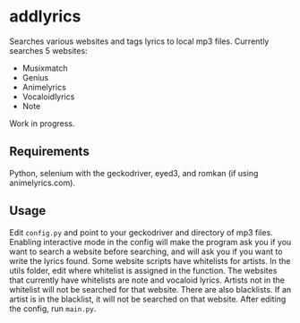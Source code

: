 # addlyrics
Searches various websites and tags lyrics to local mp3 files.  Currently searches 5 websites:
* Musixmatch
* Genius
* Animelyrics
* Vocaloidlyrics
* Note

Work in progress.

## Requirements
Python, selenium with the geckodriver, eyed3, and romkan (if using animelyrics.com).

## Usage
Edit `config.py` and point to your geckodriver and directory of mp3 files.  Enabling interactive mode in the config will make the program ask you if you want to search a website before searching, and will ask you if you want to write the lyrics found.  Some website scripts have whitelists for artists.  In the utils folder, edit where whitelist is assigned in the function.  The websites that currently have whitelists are note and vocaloid lyrics.  Artists not in the whitelist will not be searched for that website.  There are also blacklists.  If an artist is in the blacklist, it will not be searched on that website.  After editing the config, run `main.py`.
